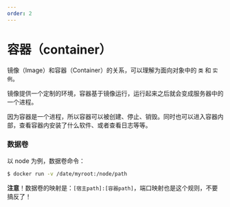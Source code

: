 ```yaml
---
order: 2
---
```


# 容器（container）

镜像（Image）和容器（Container）的关系，可以理解为面向对象中的 `类` 和 `实例`。

镜像提供一个定制的环境，容器基于镜像运行，运行起来之后就会变成服务器中的一个进程。

因为容器是一个进程，所以容器可以被创建、停止、销毁。同时也可以进入容器内部，查看容器内安装了什么软件、或者查看日志等等。

### 数据卷

以 node 为例，数据卷命令：

```sh
$ docker run -v /date/myroot:/node/path
```

**注意**！数据卷的映射是：`[宿主path]:[容器path]`，端口映射也是这个规则，不要搞反了！
